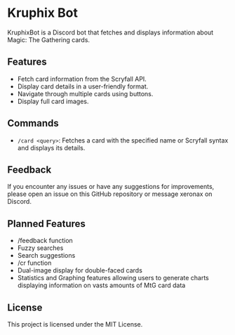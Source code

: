 # Kruphix Bot

KruphixBot is a Discord bot that fetches and displays information about Magic: The Gathering cards.

## Features

- Fetch card information from the Scryfall API.
- Display card details in a user-friendly format.
- Navigate through multiple cards using buttons.
- Display full card images.

## Commands

- `/card <query>`: Fetches a card with the specified name or Scryfall syntax and displays its details.

## Feedback

If you encounter any issues or have any suggestions for improvements, please open an issue on this GitHub repository or message xeronax on Discord.

## Planned Features

- /feedback function
- Fuzzy searches
- Search suggestions
- /cr function
- Dual-image display for double-faced cards
- Statistics and Graphing features allowing users to generate charts displaying information on vasts amounts of MtG card data

## License

This project is licensed under the MIT License.

